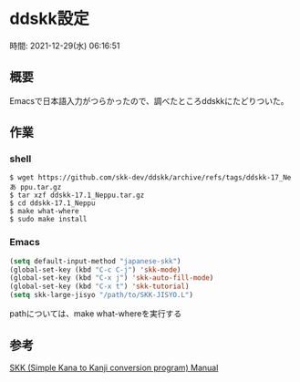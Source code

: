 # ddskk設定

時間: 2021-12-29(水) 06:16:51

## 概要

Emacsで日本語入力がつらかったので、調べたところddskkにたどりついた。

## 作業

### shell

```shell
$ wget https://github.com/skk-dev/ddskk/archive/refs/tags/ddskk-17_Neあ ppu.tar.gz
$ tar xzf ddskk-17.1_Neppu.tar.gz
$ cd ddskk-17.1_Neppu
$ make what-where
$ sudo make install
```
### Emacs

```lisp
(setq default-input-method "japanese-skk")
(global-set-key (kbd "C-c C-j") 'skk-mode)
(global-set-key (kbd "C-x j") 'skk-auto-fill-mode)
(global-set-key (kbd "C-x t") 'skk-tutorial)
(setq skk-large-jisyo "/path/to/SKK-JISYO.L")
```

pathについては、make what-whereを実行する

## 参考

[SKK (Simple Kana to Kanji conversion program) Manual](https://ddskk.readthedocs.io/ja/latest/index.html)
